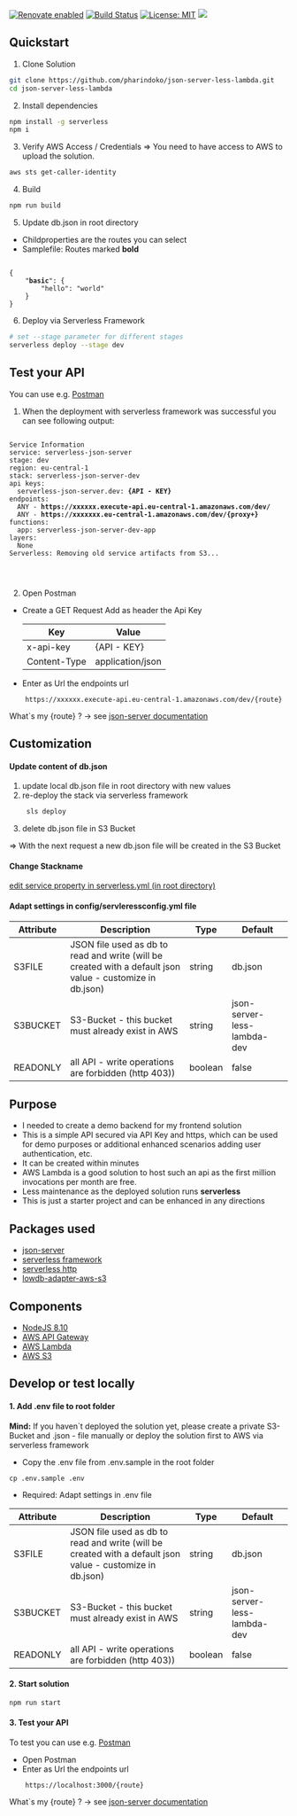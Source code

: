 [![Renovate enabled](https://img.shields.io/badge/renovate-enabled-brightgreen.svg)](https://renovatebot.com/)
[![Build Status](https://travis-ci.org/pharindoko/json-server-less-lambda.svg?branch=master)](https://travis-ci.org/pharindoko/json-server-less-lambda)
[![License: MIT](https://img.shields.io/badge/License-MIT-yellow.svg)](https://opensource.org/licenses/MIT)
<a href="https://codeclimate.com/github/pharindoko/json-server-less-lambda/maintainability"><img src="https://api.codeclimate.com/v1/badges/12f2aa333ec4e24b1ac9/maintainability" /></a>

## Quickstart
1. Clone Solution
```bash
git clone https://github.com/pharindoko/json-server-less-lambda.git 
cd json-server-less-lambda
```

2. Install dependencies
```bash
npm install -g serverless
npm i
```

3. Verify AWS Access / Credentials
=> You need to have access to AWS to upload the solution.
```bash
aws sts get-caller-identity
```

4. Build
```bash
npm run build
```

5. Update db.json in root directory

- Childproperties are the routes you can select
- Samplefile: Routes marked <b>bold</b>

<pre><code>
{
    "<b>basic</b>": {
        "hello": "world"
    }
}
</code></pre>

6. Deploy via Serverless Framework
```bash
# set --stage parameter for different stages
serverless deploy --stage dev
```


## Test your API
You can use e.g. [Postman](https://www.getpostman.com/)


1. When the deployment with serverless framework was successful you can see following output:
<pre>
<code>
Service Information
service: serverless-json-server
stage: dev
region: eu-central-1
stack: serverless-json-server-dev
api keys:
  serverless-json-server.dev: <b>{API - KEY}</b>
endpoints:
  ANY - <b>https://xxxxxx.execute-api.eu-central-1.amazonaws.com/dev/</b>
  ANY - <b>https://xxxxxxx.eu-central-1.amazonaws.com/dev/{proxy+}</b>
functions:
  app: serverless-json-server-dev-app
layers:
  None
Serverless: Removing old service artifacts from S3...
</pre>
</code>

2. Open Postman
* Create a GET Request 
   Add as header the Api Key

   |Key|           Value|
   |---|---|
   |x-api-key | {API - KEY}|
   |Content-Type | application/json|

 * Enter as Url the endpoints url 

```
    https://xxxxxx.execute-api.eu-central-1.amazonaws.com/dev/{route}
```
What`s my {route} ? -> see [json-server documentation](https://github.com/typicode/json-server)



## Customization

#### Update content of db.json
1. update local db.json file in root directory with new values
2. re-deploy the stack via serverless framework
   ```bash
    sls deploy
   ```
3. delete db.json file in S3 Bucket

=> With the next request a new db.json file will be created in the S3 Bucket

#### Change Stackname
[edit service property in serverless.yml (in root directory)](https://github.com/pharindoko/json-server-less-lambda/blob/66756961d960c44cf317ca307b097f595799a890/serverless.yml#L8)


#### Adapt settings in config/servleressconfig.yml file

| Attribute  | Description  | Type | Default |
|---|---|---|---|
| S3FILE  |  JSON file used as db to read and write (will be created with a default json value - customize in db.json)   | string |db.json |
| S3BUCKET  | S3-Bucket - this bucket must already exist in AWS  | string | json-server-less-lambda-dev |
| READONLY  | all API - write operations are forbidden (http 403))  | boolean | false |


## Purpose

* I needed to create a demo backend for my frontend solution
* This is a simple API secured via API Key and https, which can be used for demo purposes or additional enhanced scenarios adding user authentication, etc.
* It can be created within minutes
* AWS Lambda is a good solution to host such an api as the first million invocations per month are free.
* Less maintenance as the deployed solution runs **serverless**
* This is just a starter project and can be enhanced in any directions
  

## Packages used
* [json-server](https://github.com/typicode/json-server)
* [serverless framework](https://serverless.com/)
* [serverless http](https://github.com/dougmoscrop/serverless-http)
* [lowdb-adapter-aws-s3](https://github.com/nicekiwi/lowdb-adapter-aws-s3)


## Components
* [NodeJS 8.10](https://nodejs.org/en/about/) 
* [AWS API Gateway](https://aws.amazon.com/api-gateway/)
* [AWS Lambda](https://aws.amazon.com/lambda/features/)
* [AWS S3](https://aws.amazon.com/s3/)


## Develop or test locally

#### 1. Add .env file to root folder

**Mind:** If you haven`t deployed the solution yet, please create a private S3-Bucket and .json - file manually or deploy the solution first to AWS via serverless framework

* Copy the .env file from .env.sample in the root folder
```
cp .env.sample .env
```

* Required: Adapt settings in .env file

| Attribute  | Description  | Type | Default |
|---|---|---|---|
| S3FILE  |  JSON file used as db to read and write (will be created with a default json value - customize in db.json)   | string |db.json |
| S3BUCKET  | S3-Bucket - this bucket must already exist in AWS  | string | json-server-less-lambda-dev |
| READONLY  | all API - write operations are forbidden (http 403))  | boolean | false |

#### 2. Start solution

```bash
npm run start
```
#### 3. Test your API

To test you can use e.g. [Postman](https://www.getpostman.com/)


* Open Postman
* Enter as Url the endpoints url 

```
    https://localhost:3000/{route}
```


What`s my {route} ? -> see [json-server documentation](https://github.com/typicode/json-server)